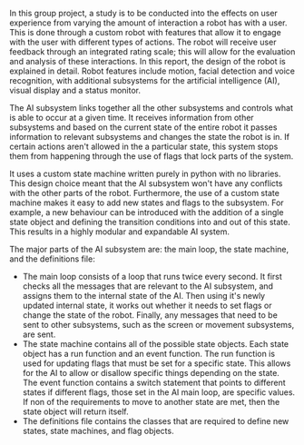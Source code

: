<!-- title: HCR AI Subsystem -->
<p>
    In this group project, a study is to be conducted into the effects on user experience from varying the amount of interaction a robot has with a user. This is done through a custom robot with features that allow it to engage with the user with different types of actions. The robot will receive user feedback through an integrated rating scale; this will allow for the evaluation and analysis of these interactions. In this report, the design of the robot is explained in detail. Robot features include motion, facial detection and voice recognition, with additional subsystems for the artificial intelligence (AI), visual display and a status monitor.
</p>

<p>
    The AI subsystem links together all the other subsystems and controls what is able to occur at a given time. It receives information from other subsystems and based on the current state of the entire robot it passes information to relevant subsystems and changes the state the robot is in. If certain actions aren't allowed in the a particular state, this system stops them from happening through the use of flags that lock parts of the system.
</p>

<p>
    It uses a custom state machine written purely in python with no libraries. This design choice meant that the AI subsystem won't have any conflicts with the other parts of the robot. Furthermore, the use of a custom state machine makes it easy to add new states and flags to the subsystem. For example, a new behaviour can be introduced with the addition of a single state object and defining the transition conditions into and out of this state. This results in a highly modular and expandable AI system.
</p>

<p>
    The major parts of the AI subsystem are: the main loop, the state machine, and the definitions file:
    <ul>
        <li> The main loop consists of a loop that runs twice every second. It first checks all the messages that are relevant to the AI subsystem, and assigns them to the internal state of the AI. Then using it's newly updated internal state, it works out whether it needs to set flags or change the state of the robot. Finally, any messages that need to be sent to other subsystems, such as the screen or movement subsystems, are sent. </li>
        <li> The state machine contains all of the possible state objects. Each state object has a run function and an event function. The run function is used for updating flags that must be set for a specific state. This allows for the AI to allow or disallow specific things depending on the state. The event function contains a switch statement that points to different states if different flags, those set in the AI main loop, are specific values. If non of the requirements to move to another state are met, then the state object will return itself. </li>
        <li> The definitions file contains the classes that are required to define new states, state machines, and flag objects. </li>
    </ul>
</p>

